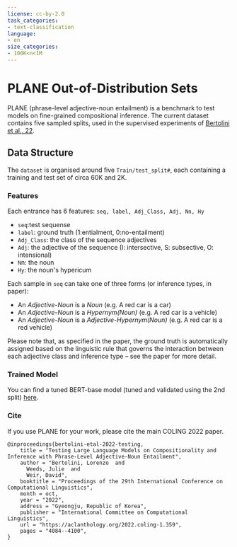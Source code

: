 ```yaml
---
license: cc-by-2.0
task_categories:
- text-classification
language:
- en
size_categories:
- 100K<n<1M
---
```


# PLANE Out-of-Distribution Sets

PLANE (phrase-level adjective-noun entailment) is a benchmark to test models on fine-grained compositional inference. 
The current dataset contains five sampled splits, used in the supervised experiments of [Bertolini et al., 22](https://aclanthology.org/2022.coling-1.359/). 

## Data Structure

The `dataset` is organised around five `Train/test_split#`, each containing a training and test set of circa 60K and 2K.

### Features

Each entrance has 6 features: `seq, label, Adj_Class, Adj, Nn, Hy`
- `seq`:test sequense
- `label`: ground truth (1:entialment, 0:no-entailment)
- `Adj_Class`: the class of the sequence adjectives
- `Adj`: the adjective of the sequence (I: intersective, S: subsective, O: intensional)
- `N`n: the noun
- `Hy`: the noun's hypericum

Each sample in `seq` can take one of three forms (or inference types, in paper):

- An *Adjective-Noun* is a *Noun* (e.g. A red car is a car)
- An *Adjective-Noun* is a *Hypernym(Noun)* (e.g. A red car is a vehicle)
- An *Adjective-Noun* is a *Adjective-Hypernym(Noun)* (e.g. A red car is a red vehicle)

Please note that, as specified in the paper, the ground truth is automatically assigned based on the linguistic rule that governs the interaction between each adjective class and inference type – see the paper for more detail. 

### Trained Model

You can find a tuned BERT-base model (tuned and validated using the 2nd split) [here](https://huggingface.co/lorenzoscottb/bert-base-cased-PLANE-ood-2?text=A+fake+smile+is+a+smile).

### Cite

If you use PLANE for your work, please cite the main COLING 2022 paper.
```
@inproceedings{bertolini-etal-2022-testing,
    title = "Testing Large Language Models on Compositionality and Inference with Phrase-Level Adjective-Noun Entailment",
    author = "Bertolini, Lorenzo  and
      Weeds, Julie  and
      Weir, David",
    booktitle = "Proceedings of the 29th International Conference on Computational Linguistics",
    month = oct,
    year = "2022",
    address = "Gyeongju, Republic of Korea",
    publisher = "International Committee on Computational Linguistics",
    url = "https://aclanthology.org/2022.coling-1.359",
    pages = "4084--4100",
}

```